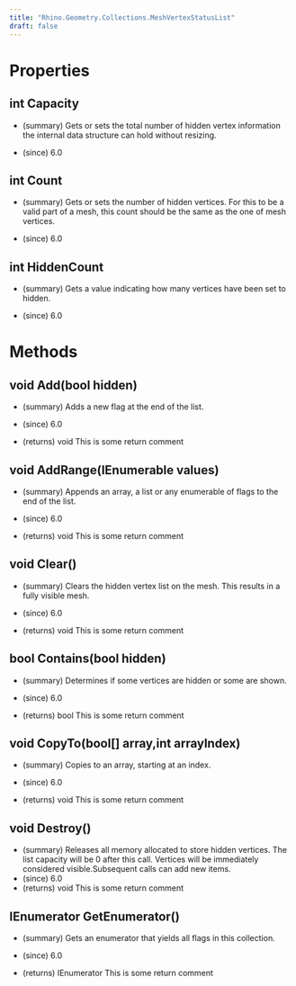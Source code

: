 ```yaml
---
title: "Rhino.Geometry.Collections.MeshVertexStatusList"
draft: false
---
```


# Properties
## int Capacity
- (summary) 
     Gets or sets the total number of hidden vertex information the internal data structure can hold without resizing.
     
- (since) 6.0
## int Count
- (summary) 
     Gets or sets the number of hidden vertices. For this to be a valid part of a mesh, this count should be the same as the one of mesh vertices.
     
- (since) 6.0
## int HiddenCount
- (summary) 
     Gets a value indicating how many vertices have been set to hidden.
     
- (since) 6.0
# Methods
## void Add(bool hidden)
- (summary) 
     Adds a new flag at the end of the list.
     
- (since) 6.0
- (returns) void This is some return comment
## void AddRange(IEnumerable<bool> values)
- (summary) 
     Appends an array, a list or any enumerable of flags to the end of the list.
     
- (since) 6.0
- (returns) void This is some return comment
## void Clear()
- (summary) 
     Clears the hidden vertex list on the mesh. This results in a fully visible mesh.
     
- (since) 6.0
- (returns) void This is some return comment
## bool Contains(bool hidden)
- (summary) 
     Determines if some vertices are hidden or some are shown.
     
- (since) 6.0
- (returns) bool This is some return comment
## void CopyTo(bool[] array,int arrayIndex)
- (summary) 
     Copies to an array, starting at an index.
     
- (since) 6.0
- (returns) void This is some return comment
## void Destroy()
- (summary) 
     Releases all memory allocated to store hidden vertices. The list capacity will be 0 after this call.
     Vertices will be immediately considered visible.Subsequent calls can add new items.
- (since) 6.0
- (returns) void This is some return comment
## IEnumerator<bool> GetEnumerator()
- (summary) 
     Gets an enumerator that yields all flags in this collection.
     
- (since) 6.0
- (returns) IEnumerator<bool> This is some return comment
